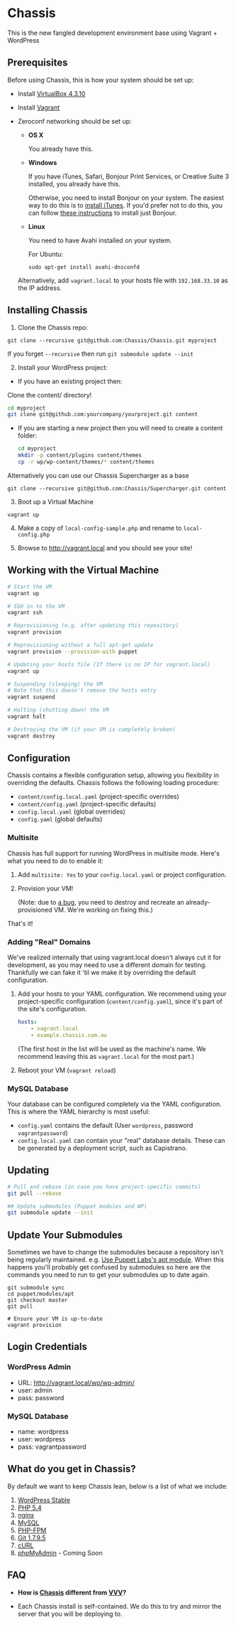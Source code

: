 # Chassis

This is the new fangled development environment base using Vagrant + WordPress 

## Prerequisites

Before using Chassis, this is how your system should be set up:

* Install [VirtualBox 4.3.10](https://www.virtualbox.org/wiki/Downloads)
* Install [Vagrant](http://www.vagrantup.com/downloads.html)
* Zeroconf networking should be set up:

  * **OS X**

    You already have this.

  * **Windows**

    If you have iTunes, Safari, Bonjour Print Services, or Creative Suite 3
    installed, you already have this.

    Otherwise, you need to install Bonjour on your system. The easiest way to
    do this is to [install iTunes][itunes]. If you'd prefer not to do this, you
    can follow [these instructions][bonjour] to install just Bonjour.

  * **Linux**

    You need to have Avahi installed on your system.

    For Ubuntu:

        sudo apt-get install avahi-dnsconfd

  Alternatively, add `vagrant.local` to your hosts file with `192.168.33.10` as
  the IP address.

[iTunes]: http://www.apple.com/itunes/download/
[bonjour]: http://help.touch-able.com/kb/network-setup-windows/make-sure-that-bonjour-is-installed-on-your-windows-pc

## Installing Chassis

1. Clone the Chassis repo:

`git clone --recursive git@github.com:Chassis/Chassis.git myproject`

If you forget `--recursive` then run
`git submodule update --init`

2. Install your WordPress project:

* If you have an existing project then:

Clone the content/ directory!
   ```bash
cd myproject
git clone git@github.com:yourcompany/yourproject.git content
   ```

* If you are starting a new project then you will need to create a content folder:

   ```bash
   cd myproject
   mkdir -p content/plugins content/themes
   cp -r wp/wp-content/themes/* content/themes
   ```

Alternatively you can use our Chassis Supercharger as a base

`git clone --recursive git@github.com:Chassis/Supercharger.git content`

3. Boot up a Virtual Machine

`vagrant up`

4. Make a copy of `local-config-sample.php` and rename to `local-config.php`

5. Browse to http://vagrant.local and you should see your site!


## Working with the Virtual Machine

```bash
# Start the VM	
vagrant up

# SSH in to the VM
vagrant ssh

# Reprovisioning (e.g. after updating this repository)
vagrant provision

# Reprovisioning without a full apt-get update
vagrant provision --provision-with puppet

# Updating your hosts file (If there is no IP for vagrant.local)
vagrant up

# Suspending (sleeping) the VM
# Note that this doesn't remove the hosts entry
vagrant suspend

# Halting (shutting down) the VM
vagrant halt

# Destroying the VM (if your VM is completely broken)
vagrant destroy
```

## Configuration
Chassis contains a flexible configuration setup, allowing you flexibility in
overriding the defaults. Chassis follows the following loading procedure:

* `content/config.local.yaml` (project-specific overrides)
* `content/config.yaml` (project-specific defaults)
* `config.local.yaml` (global overrides)
* `config.yaml` (global defaults)

### Multisite
Chassis has full support for running WordPress in multisite mode. Here's what
you need to do to enable it:

1. Add `multisite: Yes` to your `config.local.yaml` or project configuration.
2. Provision your VM!

   (Note: due to [a bug][#32], you need to destroy and recreate an
   already-provisioned VM. We're working on fixing this.)

That's it!

[#32]: https://github.com/Chassis/Chassis/issues/32

### Adding "Real" Domains

We've realized internally that using vagrant.local doesn't always cut it for
development, as you may need to use a different domain for testing. Thankfully
we can fake it 'til we make it by overriding the default configuration.

1. Add your hosts to your YAML configuration. We recommend using your
   project-specific configuration (`content/config.yaml`), since it's part of
   the site's configuration.

   ```yaml
   hosts:
       - vagrant.local
       - example.chassis.com.au
   ```

   (The first host in the list will be used as the machine's name. We recommend
   leaving this as `vagrant.local` for the most part.)

2. Reboot your VM (`vagrant reload`)

### MySQL Database
Your database can be configured completely via the YAML configuration. This is
where the YAML hierarchy is most useful:

* `config.yaml` contains the default (User `wordpress`, password `vagrantpassword`)
* `config.local.yaml` can contain your "real" database details. These can be
  generated by a deployment script, such as Capistrano.

## Updating

```bash
# Pull and rebase (in case you have project-specific commits)
git pull --rebase

## Update submodules (Puppet modules and WP)
git submodule update --init
```


## Update Your Submodules

Sometimes we have to change the submodules because a repository isn't being
regularly maintained. e.g. [Use Puppet Labs's apt module][issue-5].
When this happens you'll probably get confused by submodules so here are the
commands you need to run to get your submodules up to date again.

[issue-5]: https://github.com/Chassis/Chassis/issues/5

```
git submodule sync
cd puppet/modules/apt
git checkout master
git pull

# Ensure your VM is up-to-date
vagrant provision
```
## Login Credentials

### WordPress Admin
* URL: http://vagrant.local/wp/wp-admin/
* user: admin
* pass: password

### MySQL Database
* name: wordpress
* user: wordpress
* pass: vagrantpassword
    
## What do you get in Chassis?

By default we want to keep Chassis lean, below is a list of what we include:

1. [WordPress Stable](http://wordpress.org/)
2. [PHP 5.4](http://www.php.net/)
3. [nginx](http://nginx.org/)
4. [MySQL](http://www.mysql.com/)
5. [PHP-FPM](http://php-fpm.org/)
6. [Git 1.7.9.5](http://git-scm.com/)
7. [cURL](http://www.php.net//manual/en/book.curl.php)
8. [phpMyAdmin](http://www.phpmyadmin.net/home_page/index.php) - Coming Soon

## FAQ

-  **How is [Chassis](https://github.com/Chassis/Chassis) different from [VVV](https://github.com/Varying-Vagrant-Vagrants/VVV)?**

- Each Chassis install is self-contained. We do this to try and mirror the server that you will be deploying to. 

